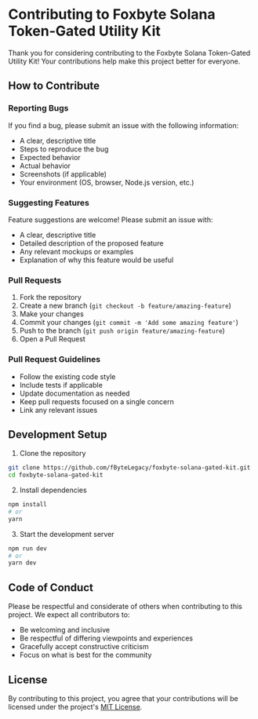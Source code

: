 # Contributing to Foxbyte Solana Token-Gated Utility Kit

Thank you for considering contributing to the Foxbyte Solana Token-Gated Utility Kit! Your contributions help make this project better for everyone.

## How to Contribute

### Reporting Bugs

If you find a bug, please submit an issue with the following information:
- A clear, descriptive title
- Steps to reproduce the bug
- Expected behavior
- Actual behavior
- Screenshots (if applicable)
- Your environment (OS, browser, Node.js version, etc.)

### Suggesting Features

Feature suggestions are welcome! Please submit an issue with:
- A clear, descriptive title
- Detailed description of the proposed feature
- Any relevant mockups or examples
- Explanation of why this feature would be useful

### Pull Requests

1. Fork the repository
2. Create a new branch (`git checkout -b feature/amazing-feature`)
3. Make your changes
4. Commit your changes (`git commit -m 'Add some amazing feature'`)
5. Push to the branch (`git push origin feature/amazing-feature`)
6. Open a Pull Request

### Pull Request Guidelines

- Follow the existing code style
- Include tests if applicable
- Update documentation as needed
- Keep pull requests focused on a single concern
- Link any relevant issues

## Development Setup

1. Clone the repository
```bash
git clone https://github.com/fByteLegacy/foxbyte-solana-gated-kit.git
cd foxbyte-solana-gated-kit
```

2. Install dependencies
```bash
npm install
# or
yarn
```

3. Start the development server
```bash
npm run dev
# or
yarn dev
```

## Code of Conduct

Please be respectful and considerate of others when contributing to this project. We expect all contributors to:

- Be welcoming and inclusive
- Be respectful of differing viewpoints and experiences
- Gracefully accept constructive criticism
- Focus on what is best for the community

## License

By contributing to this project, you agree that your contributions will be licensed under the project's [MIT License](LICENSE). 